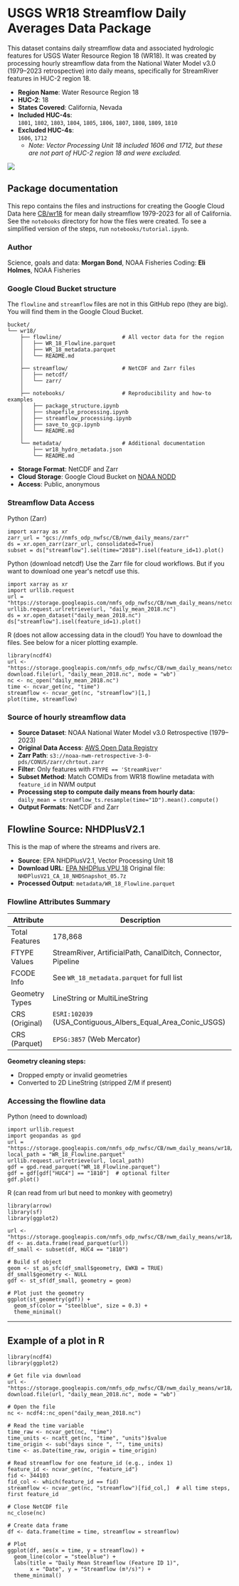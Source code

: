 # USGS WR18 Streamflow Daily Averages Data Package

This dataset contains daily streamflow data and associated hydrologic features for USGS Water Resource Region 18 (WR18). It was created by processing hourly streamflow data from the National Water Model v3.0 (1979–2023 retrospective) into daily means, specifically for StreamRiver features in HUC-2 region 18.

- **Region Name**: Water Resource Region 18  
- **HUC-2**: 18  
- **States Covered**: California, Nevada  
- **Included HUC-4s**:  
  `1801`, `1802`, `1803`, `1804`, `1805`, `1806`, `1807`, `1808`, `1809`, `1810`  
- **Excluded HUC-4s**:  
  `1606`, `1712`  
  - *Note: Vector Processing Unit 18 included 1606 and 1712, but these are not part of HUC-2 region 18 and were excluded.*
 
![](metadata/wr18_map.png)

## Package documentation

This repo contains the files and instructions for creating the Google Cloud Data here [CB/wr18](https://console.cloud.google.com/storage/browser/nmfs_odp_nwfsc/CB/nwm_daily_means/wr18?pageState=(%22StorageObjectListTable%22:(%22f%22:%22%255B%255D%22))&invt=AbtSUA&project=noaa-gcs-public-data) for mean daily streamflow 1979-2023 for all of California. See the `notebooks` directory for how the files were created. To see a simplified version of the steps, run `notebooks/tutorial.ipynb`.

### Author

Science, goals and data: **Morgan Bond**, NOAA Fisheries
Coding: **Eli Holmes**, NOAA Fisheries


### Google Cloud Bucket structure

The `flowline` and `streamflow` files are not in this GitHub repo (they are big). You will find them in the Google Cloud Bucket.

```
bucket/
└── wr18/                           
    ├── flowline/                   # All vector data for the region
    │   ├── WR_18_Flowline.parquet
    │   ├── WR_18_metadata.parquet
    │   └── README.md               
    │
    ├── streamflow/                 # NetCDF and Zarr files
    │   ├── netcdf/
    │   └── zarr/
    │
    ├── notebooks/                  # Reproducibility and how-to examples
    │   ├── package_structure.ipynb
    │   ├── shapefile_processing.ipynb
    │   ├── streamflow_processing.ipynb
    │   ├── save_to_gcp.ipynb
    │   └── README.md               
    │
    └── metadata/                   # Additional documentation
        ├── wr18_hydro_metadata.json
        └── README.md
```

- **Storage Format**: NetCDF and Zarr  
- **Cloud Storage**: Google Cloud Bucket on [NOAA NODD](https://www.noaa.gov/nodd/datasets#NMFS)
- **Access**: Public, anonymous


### Streamflow Data Access

Python (Zarr)
```
import xarray as xr
zarr_url = "gcs://nmfs_odp_nwfsc/CB/nwm_daily_means/zarr"
ds = xr.open_zarr(zarr_url, consolidated=True)
subset = ds["streamflow"].sel(time="2018").isel(feature_id=1).plot()
```

Python (download netcdf)
Use the Zarr file for cloud workflows. But if you want to download one year's netcdf use this.
```
import xarray as xr
import urllib.request
url = "https://storage.googleapis.com/nmfs_odp_nwfsc/CB/nwm_daily_means/netcdf/daily_mean_2018.nc"
urllib.request.urlretrieve(url, "daily_mean_2018.nc")
ds = xr.open_dataset("daily_mean_2018.nc")
ds["streamflow"].isel(feature_id=1).plot()
```

R (does not allow accessing data in the cloud!)
You have to download the files. See below for a nicer plotting example.
```
library(ncdf4)
url <- "https://storage.googleapis.com/nmfs_odp_nwfsc/CB/nwm_daily_means/netcdf/daily_mean_2018.nc"
download.file(url, "daily_mean_2018.nc", mode = "wb")
nc <- nc_open("daily_mean_2018.nc")
time <- ncvar_get(nc, "time")
streamflow <- ncvar_get(nc, "streamflow")[1,]
plot(time, streamflow)
```

### Source of hourly streamflow data

- **Source Dataset**: NOAA National Water Model v3.0 Retrospective (1979–2023)  
- **Original Data Access**: [AWS Open Data Registry](https://registry.opendata.aws/nwm-archive/)  
- **Zarr Path**: `s3://noaa-nwm-retrospective-3-0-pds/CONUS/zarr/chrtout.zarr`  
- **Filter**: Only features with `FTYPE == 'StreamRiver'`  
- **Subset Method**: Match COMIDs from WR18 flowline metadata with `feature_id` in NWM output  
- **Processing step to compute daily means from hourly data:**  
`daily_mean = streamflow_ts.resample(time="1D").mean().compute()`
- **Output Formats**: NetCDF and Zarr


## Flowline Source: NHDPlusV2.1

This is the map of where the streams and rivers are.

- **Source**: EPA NHDPlusV2.1, Vector Processing Unit 18  
- **Download URL**: [EPA NHDPlus VPU 18](https://www.epa.gov/waterdata/nhdplus-california-data-vector-processing-unit-18)  Original file: `NHDPlusV21_CA_18_NHDSnapshot_05.7z`  
- **Processed Output**: `metadata/WR_18_Flowline.parquet`


### Flowline Attributes Summary

| Attribute       | Description                                                    |
|-----------------|----------------------------------------------------------------|
| Total Features  | 178,868                                                        |
| FTYPE Values    | StreamRiver, ArtificialPath, CanalDitch, Connector, Pipeline   |
| FCODE Info      | See `WR_18_metadata.parquet` for full list                     |
| Geometry Types  | LineString or MultiLineString                                  |
| CRS (Original)  | `ESRI:102039` (USA_Contiguous_Albers_Equal_Area_Conic_USGS)    |
| CRS (Parquet)   | `EPSG:3857` (Web Mercator)                                     |

**Geometry cleaning steps:**

- Dropped empty or invalid geometries  
- Converted to 2D LineString (stripped Z/M if present)

### Accessing the flowline data

Python (need to download)
```
import urllib.request
import geopandas as gpd
url = "https://storage.googleapis.com/nmfs_odp_nwfsc/CB/nwm_daily_means/wr18/flowline/WR_18_Flowline.parquet"
local_path = "WR_18_Flowline.parquet"
urllib.request.urlretrieve(url, local_path)
gdf = gpd.read_parquet("WR_18_Flowline.parquet")
gdf = gdf[gdf["HUC4"] == "1810"]  # optional filter
gdf.plot()
```

R (can read from url but need to monkey with geometry)
```
library(arrow)
library(sf)
library(ggplot2)

url <- "https://storage.googleapis.com/nmfs_odp_nwfsc/CB/nwm_daily_means/wr18/flowline/WR_18_Flowline.parquet"
df <- as.data.frame(read_parquet(url))
df_small <- subset(df, HUC4 == "1810")

# Build sf object
geom <- st_as_sfc(df_small$geometry, EWKB = TRUE)
df_small$geometry <- NULL
gdf <- st_sf(df_small, geometry = geom)

# Plot just the geometry
ggplot(st_geometry(gdf)) +
  geom_sf(color = "steelblue", size = 0.3) +
  theme_minimal()
```
----

## Example of a plot in R

```
library(ncdf4)
library(ggplot2)

# Get file via download
url <- "https://storage.googleapis.com/nmfs_odp_nwfsc/CB/nwm_daily_means/wr18/streamflow/netcdf/daily_mean_2018.nc"
download.file(url, "daily_mean_2018.nc", mode = "wb")

# Open the file
nc <- ncdf4::nc_open("daily_mean_2018.nc")

# Read the time variable
time_raw <- ncvar_get(nc, "time")
time_units <- ncatt_get(nc, "time", "units")$value
time_origin <- sub("days since ", "", time_units)
time <- as.Date(time_raw, origin = time_origin)

# Read streamflow for one feature_id (e.g., index 1)
feature_id <- ncvar_get(nc, "feature_id")
fid <- 344103
fid_col <- which(feature_id == fid)
streamflow <- ncvar_get(nc, "streamflow")[fid_col,]  # all time steps, first feature_id

# Close NetCDF file
nc_close(nc)

# Create data frame
df <- data.frame(time = time, streamflow = streamflow)

# Plot
ggplot(df, aes(x = time, y = streamflow)) +
  geom_line(color = "steelblue") +
  labs(title = "Daily Mean Streamflow (Feature ID 1)",
       x = "Date", y = "Streamflow (m³/s)") +
  theme_minimal()
```
